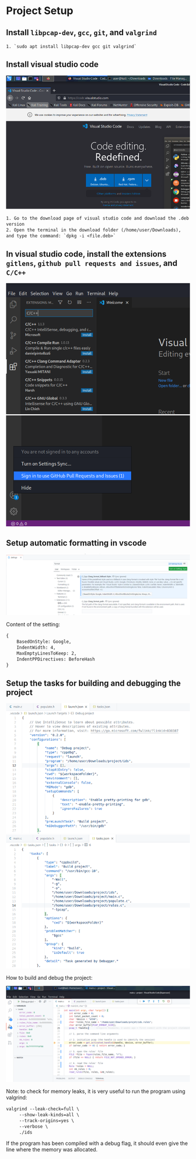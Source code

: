 
# Project Setup

## Install `libpcap-dev`, `gcc`, `git`, and `valgrind`

    1. `sudo apt install libpcap-dev gcc git valgrind`

## Install visual studio code

![download page of visual studio code](./images/setup-01.PNG)

    1. Go to the download page of visual studio code and download the .deb version
    2. Open the terminal in the download folder (/home/user/Downloads), and type the command: `dpkg -i <file.deb>`

## In visual studio code, install the extensions `gitlens`, `github pull requests and issues`, and `C/C++`

![picture showing the extension menu in visual studio code](./images/setup-02.PNG)
![sign in to the github extension](./images/setup-03.PNG)

## Setup automatic formatting in vscode

![setup automatic formatting in vscode](./images/setup-04.PNG)

Content of the setting:

    {
        BasedOnStyle: Google,
        IndentWidth: 4,
        MaxEmptyLinesToKeep: 2,
        IndentPPDirectives: BeforeHash
    }

## Setup the tasks for building and debugging the project

![setup the task for debugging the project](./images/setup-05.PNG)
![setup the task for building the project](./images/setup-06.PNG)

How to build and debug the project:

![debug the project](./images/setup-07.PNG)

Note: to check for memory leaks, it is very useful to run the program using valgrind:

    valgrind --leak-check=full \
         --show-leak-kinds=all \
         --track-origins=yes \
         --verbose \
         ./ids

If the program has been compiled with a debug flag, it should even give the line where the memory was allocated.
